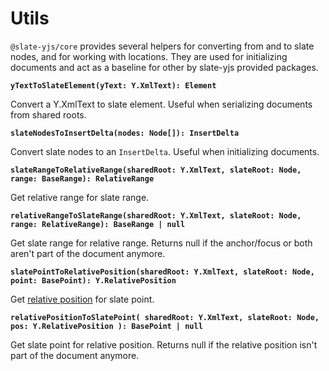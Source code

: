 # Utils

`@slate-yjs/core` provides several helpers for converting from and to slate nodes, and for working with locations. They are used for initializing documents and act as a baseline for other by slate-yjs provided packages.



**`yTextToSlateElement(yText: Y.XmlText): Element`**

Convert a Y.XmlText to slate element. Useful when serializing documents from shared roots.

**`slateNodesToInsertDelta(nodes: Node[]): InsertDelta`**

Convert slate nodes to an `InsertDelta`. Useful when initializing documents.

**`slateRangeToRelativeRange(sharedRoot: Y.XmlText, slateRoot: Node, range: BaseRange): RelativeRange`**

Get relative range for slate range.

**`relativeRangeToSlateRange(sharedRoot: Y.XmlText, slateRoot: Node, range: RelativeRange): BaseRange | null`**

Get slate range for relative range. Returns null if the anchor/focus or both aren't part of the document anymore.

**`slatePointToRelativePosition(sharedRoot: Y.XmlText, slateRoot: Node, point: BasePoint): Y.RelativePosition`**

Get [relative position](https://docs.yjs.dev/api/relative-positions) for slate point.

**`relativePositionToSlatePoint( sharedRoot: Y.XmlText, slateRoot: Node, pos: Y.RelativePosition ): BasePoint | null`**

Get slate point for relative position. Returns null if the relative position isn't part of the document anymore.

